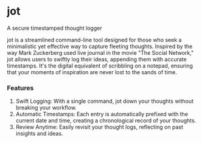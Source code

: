 # jot
A secure timestamped thought logger 

jot is a streamlined command-line tool designed for those who seek a minimalistic yet effective way to capture fleeting thoughts. Inspired by the way Mark Zuckerberg used live journal in the movie "The Social Network," jot allows users to swiftly log their ideas, appending them with accurate timestamps. It's the digital equivalent of scribbling on a notepad, ensuring that your moments of inspiration are never lost to the sands of time.

### Features
1. Swift Logging: With a single command, jot down your thoughts without breaking your workflow.
2. Automatic Timestamps: Each entry is automatically prefixed with the current date and time, creating a chronological record of your thoughts.
3. Review Anytime: Easily revisit your thought logs, reflecting on past insights and ideas.
